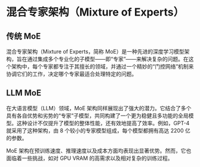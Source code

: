 # 混合专家架构（Mixture of Experts）

## 传统 MoE

混合专家架构（Mixture of Experts，简称 MoE）是一种先进的深度学习模型架构，旨在通过集成多个专业化的子模型——即“专家”——来解决复杂的问题。在这个架构中，每个专家都专注于其擅长的领域，并通过一个精妙的“门控网络”机制来协调它们的工作，决定哪个专家最适合处理特定的问题。

## LLM MoE

在大语言模型（LLM）领域，MoE 架构同样展现出了强大的潜力。它结合了多个具有各自优势和劣势的“专家”子模型，共同构建了一个更为稳健且多功能的全局模型。这种设计不仅提升了模型的整体性能，还有效地提高了效率。例如，GPT-4 就采用了这种架构，由 8 个较小的专家模型组成，每个模型都拥有高达 2200 亿的参数。

MoE 架构在预训练速度、推理速度以及成本方面均表现出显著优势。然而，它也面临着一些挑战，如对 GPU VRAM 的高需求以及相对复杂的训练过程。
